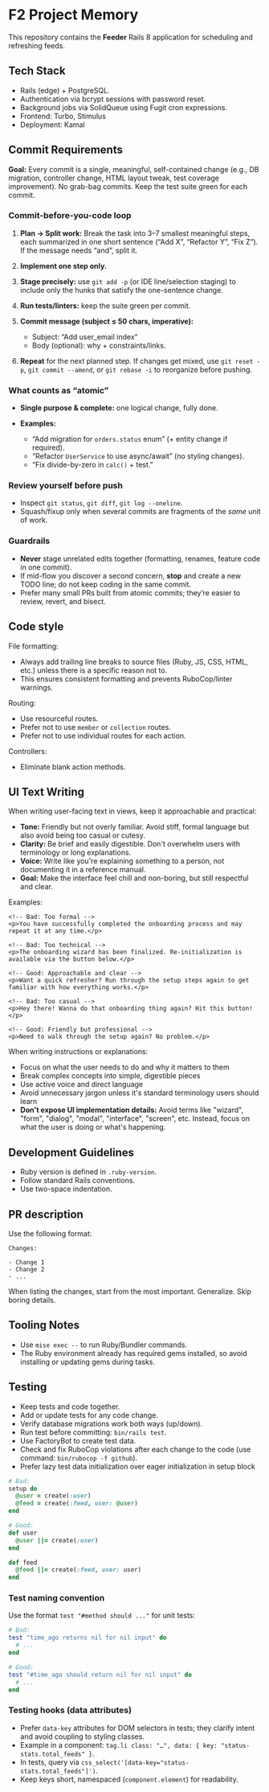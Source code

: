 # F2 Project Memory

This repository contains the **Feeder** Rails 8 application for scheduling and refreshing feeds.

## Tech Stack

- Rails (edge) + PostgreSQL.
- Authentication via bcrypt sessions with password reset.
- Background jobs via SolidQueue using Fugit cron expressions.
- Frontend: Turbo, Stimulus
- Deployment: Kamal

## Commit Requirements

**Goal:** Every commit is a single, meaningful, self-contained change (e.g., DB migration, controller change, HTML layout tweak, test coverage improvement). No grab-bag commits. Keep the test suite green for each commit.

### Commit-before-you-code loop

1. **Plan → Split work:** Break the task into 3–7 smallest meaningful steps, each summarized in one short sentence (“Add X”, “Refactor Y”, “Fix Z”). If the message needs “and”, split it.
2. **Implement one step only.**
3. **Stage precisely:** use `git add -p` (or IDE line/selection staging) to include only the hunks that satisfy the one-sentence change.
4. **Run tests/linters:** keep the suite green per commit.
5. **Commit message (subject ≤ 50 chars, imperative):**

   * Subject: “Add user\_email index”
   * Body (optional): why + constraints/links.
6. **Repeat** for the next planned step. If changes get mixed, use `git reset -p`, `git commit --amend`, or `git rebase -i` to reorganize before pushing.

### What counts as “atomic”

* **Single purpose & complete:** one logical change, fully done.
* **Examples:**

  * “Add migration for `orders.status` enum” (+ entity change if required).
  * “Refactor `UserService` to use async/await” (no styling changes).
  * “Fix divide-by-zero in `calc()` + test.”

### Review yourself before push

* Inspect `git status`, `git diff`, `git log --oneline`.
* Squash/fixup only when several commits are fragments of the *same* unit of work.

### Guardrails

* **Never** stage unrelated edits together (formatting, renames, feature code in one commit).
* If mid-flow you discover a second concern, **stop** and create a new TODO line; do not keep coding in the same commit.
* Prefer many small PRs built from atomic commits; they’re easier to review, revert, and bisect.

## Code style

File formatting:

- Always add trailing line breaks to source files (Ruby, JS, CSS, HTML, etc.) unless there is a specific reason not to.
- This ensures consistent formatting and prevents RuboCop/linter warnings.

Routing:

- Use resourceful routes.
- Prefer not to use `member` or `collection` routes.
- Prefer not to use individual routes for each action.

Controllers:

- Eliminate blank action methods.

## UI Text Writing

When writing user-facing text in views, keep it approachable and practical:

- **Tone:** Friendly but not overly familiar. Avoid stiff, formal language but also avoid being too casual or cutesy.
- **Clarity:** Be brief and easily digestible. Don't overwhelm users with terminology or long explanations.
- **Voice:** Write like you're explaining something to a person, not documenting it in a reference manual.
- **Goal:** Make the interface feel chill and non-boring, but still respectful and clear.

Examples:

```erb
<!-- Bad: Too formal -->
<p>You have successfully completed the onboarding process and may repeat it at any time.</p>

<!-- Bad: Too technical -->
<p>The onboarding wizard has been finalized. Re-initialization is available via the button below.</p>

<!-- Good: Approachable and clear -->
<p>Want a quick refresher? Run through the setup steps again to get familiar with how everything works.</p>
```

```erb
<!-- Bad: Too casual -->
<p>Hey there! Wanna do that onboarding thing again? Hit this button!</p>

<!-- Good: Friendly but professional -->
<p>Need to walk through the setup again? No problem.</p>
```

When writing instructions or explanations:
- Focus on what the user needs to do and why it matters to them
- Break complex concepts into simple, digestible pieces
- Use active voice and direct language
- Avoid unnecessary jargon unless it's standard terminology users should learn
- **Don't expose UI implementation details:** Avoid terms like "wizard", "form", "dialog", "modal", "interface", "screen", etc. Instead, focus on what the user is doing or what's happening.

## Development Guidelines

- Ruby version is defined in `.ruby-version`.
- Follow standard Rails conventions.
- Use two-space indentation.

## PR description

Use the following format:

```
Changes:

- Change 1
- Change 2
- ...
```

When listing the changes, start from the most important. Generalize. Skip boring details.

## Tooling Notes

- Use `mise exec --` to run Ruby/Bundler commands.
- The Ruby environment already has required gems installed, so avoid installing or updating gems during tasks.

## Testing

- Keep tests and code together.
- Add or update tests for any code change.
- Verify database migrations work both ways (up/down).
- Run test before committing: `bin/rails test`.
- Use FactoryBot to create test data.
- Check and fix RuboCop violations after each change to the code (use command: `bin/rubocop -f github`).
- Prefer lazy test data initialization over eager initialization in setup block

```ruby
# Bad:
setup do
  @user = create(:user)
  @feed = create(:feed, user: @user)
end

# Good:
def user
  @user ||= create(:user)
end

def feed
  @feed ||= create(:feed, user: user)
end
```

### Test naming convention

Use the format `test "#method should ..."` for unit tests:

```ruby
# Bad:
test "time_ago returns nil for nil input" do
  # ...
end

# Good:
test "#time_ago should return nil for nil input" do
  # ...
end
```

### Testing hooks (data attributes)

- Prefer `data-key` attributes for DOM selectors in tests; they clarify intent and avoid coupling to styling classes.
- Example in a component: `tag.li class: "…", data: { key: "status-stats.total_feeds" }`.
- In tests, query via `css_select('[data-key="status-stats.total_feeds"]')`.
- Keep keys short, namespaced (`component.element`) for readability.
